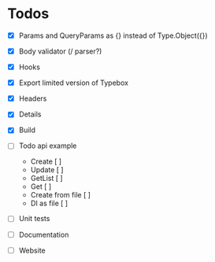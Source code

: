 # Todos

- [x] Params and QueryParams as {} instead of Type.Object({})
- [x] Body validator (/ parser?)
- [x] Hooks
- [x] Export limited version of Typebox
- [x] Headers
- [x] Details
- [x] Build

- [ ] Todo api example

  - Create [ ]
  - Update [ ]
  - GetList [ ]
  - Get [ ]
  - Create from file [ ]
  - Dl as file [ ]

- [ ] Unit tests
- [ ] Documentation

- [ ] Website
